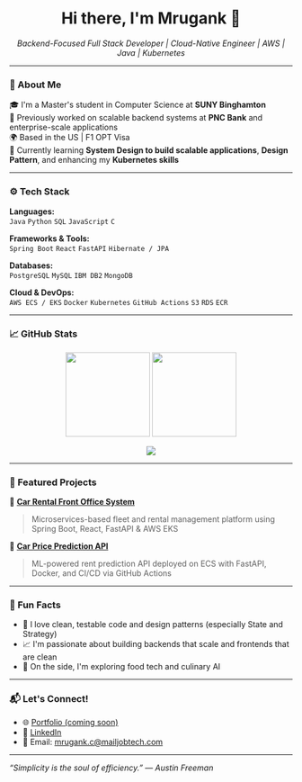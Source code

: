 <h1 align="center">Hi there, I'm Mrugank 👋</h1>

<p align="center">
  <em>Backend-Focused Full Stack Developer | Cloud-Native Engineer | AWS | Java | Kubernetes</em>
</p>

---

### 🔧 About Me

🎓 I'm a Master's student in Computer Science at **SUNY Binghamton**  
💼 Previously worked on scalable backend systems at **PNC Bank** and enterprise-scale applications  
🌍 Based in the US | F1 OPT Visa  
🌱 Currently learning **System Design to build scalable applications**, **Design Pattern**, and enhancing my **Kubernetes skills**

---

### ⚙️ Tech Stack

**Languages:**  
`Java` `Python` `SQL` `JavaScript` `C`

**Frameworks & Tools:**  
`Spring Boot` `React` `FastAPI` `Hibernate / JPA`  

**Databases:**  
`PostgreSQL` `MySQL` `IBM DB2` `MongoDB`

**Cloud & DevOps:**  
`AWS ECS / EKS` `Docker` `Kubernetes` `GitHub Actions` `S3` `RDS` `ECR`

---

### 📈 GitHub Stats

<p align="center">
  <img src="https://github-readme-stats.vercel.app/api?username=mrugankjadhav&show_icons=true&theme=radical" height="150">
  <img src="https://github-readme-streak-stats.herokuapp.com/?user=mrugankjadhav&theme=radical" height="150">
</p>

<p align="center">
  <img src="https://github-readme-stats.vercel.app/api/top-langs/?username=mrugankjadhav&layout=compact&theme=radical">
</p>

---

### 🚀 Featured Projects

🔹 [**Car Rental Front Office System**](https://github.com/mrugankjadhav/car-rental-app)  
> Microservices-based fleet and rental management platform using Spring Boot, React, FastAPI & AWS EKS

🔹 [**Car Price Prediction API**](https://github.com/mrugankjadhav/car-price-predictor)  
> ML-powered rent prediction API deployed on ECS with FastAPI, Docker, and CI/CD via GitHub Actions


---

### 🧠 Fun Facts

- 🧩 I love clean, testable code and design patterns (especially State and Strategy)
- 📈 I'm passionate about building backends that scale and frontends that are clean
- 🍳 On the side, I'm exploring food tech and culinary AI

---

### 📬 Let's Connect!

- 🌐 [Portfolio (coming soon)]()
- 🔗 [LinkedIn](https://www.linkedin.com/in/mrugankjadhavv)
- 💌 Email: mrugank.c@mailjobtech.com

---

*“Simplicity is the soul of efficiency.” — Austin Freeman*

